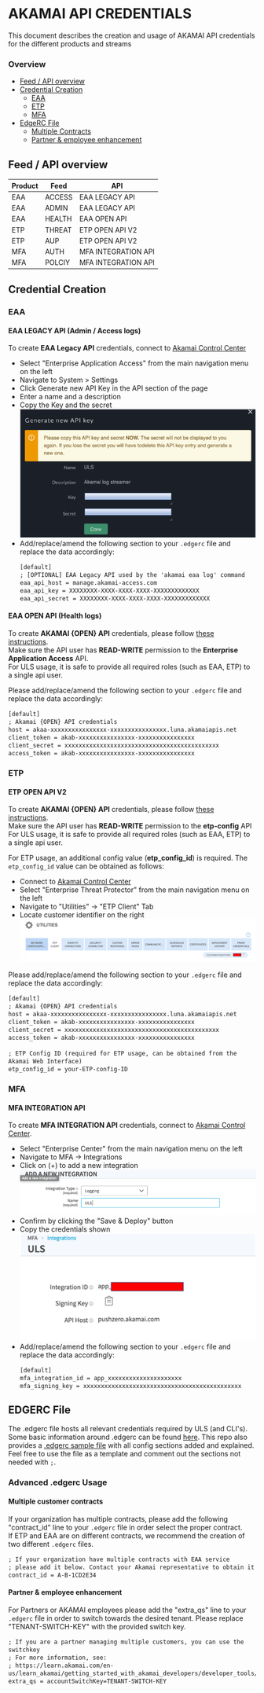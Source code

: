 # AKAMAI API CREDENTIALS
This document describes the creation and usage of AKAMAI API credentials for the different products and streams

### Overview
- [Feed / API overview](#feed--api-overview)
- [Credential Creation](#credential-creation)
    - [EAA](#eaa)
    - [ETP](#etp)
    - [MFA](#mfa)
- [EdgeRC File](#edgerc-file)
    - [Multiple Contracts](#multiple-customer-contracts)
    - [Partner & employee enhancement](#partner--employee-enhancement)

## Feed / API overview
|Product|Feed|API|
|---|---|---|
|EAA|ACCESS|EAA LEGACY API|
|EAA|ADMIN|EAA LEGACY API|
|EAA|HEALTH|EAA OPEN API|
|ETP|THREAT|ETP OPEN API V2|
|ETP|AUP|ETP OPEN API V2|
|MFA|AUTH|MFA INTEGRATION API|
|MFA|POLCIY|MFA INTEGRATION API|


## Credential Creation
### EAA 
#### EAA LEGACY API (Admin / Access logs)
To create **EAA Legacy API** credentials, connect to [Akamai Control Center](https://control.akamai.com)
- Select "Enterprise Application Access" from the main navigation menu on the left
- Navigate to System > Settings
- Click Generate new API Key in the API section of the page
- Enter a name and a description
- Copy the Key and the secret
![img.png](images/uls_apicreds_eaa_legacy.png)
- Add/replace/amend the following section to your `.edgerc` file and replace the data accordingly:
    ```text
    [default]
    ; [OPTIONAL] EAA Legacy API used by the 'akamai eaa log' command
    eaa_api_host = manage.akamai-access.com
    eaa_api_key = XXXXXXXX-XXXX-XXXX-XXXX-XXXXXXXXXXXXX
    eaa_api_secret = XXXXXXXX-XXXX-XXXX-XXXX-XXXXXXXXXXXXX
    ```

#### EAA OPEN API (Health logs)
To create **AKAMAI {OPEN} API** credentials, please follow [these instructions](https://developer.akamai.com/legacy/introduction/Prov_Creds.html).  
Make sure the API user has **READ-WRITE** permission to the **Enterprise Application Access** API.  
For ULS usage, it is safe to provide all required roles (such as EAA, ETP) to a single api user.

Please add/replace/amend the following section to your `.edgerc` file and replace the data accordingly:
```text
[default]
; Akamai {OPEN} API credentials
host = akaa-xxxxxxxxxxxxxxxx-xxxxxxxxxxxxxxxx.luna.akamaiapis.net
client_token = akab-xxxxxxxxxxxxxxxx-xxxxxxxxxxxxxxxx
client_secret = xxxxxxxxxxxxxxxxxxxxxxxxxxxxxxxxxxxxxxxxxxxx
access_token = akab-xxxxxxxxxxxxxxxx-xxxxxxxxxxxxxxxx
```

### ETP
#### ETP OPEN API V2
To create **AKAMAI {OPEN} API** credentials, please follow [these instructions](https://developer.akamai.com/legacy/introduction/Prov_Creds.html).  
Make sure the API user has **READ-WRITE** permission to the **etp-config** API
For ULS usage, it is safe to provide all required roles (such as EAA, ETP) to a single api user.

For ETP usage, an additional config value (**etp_config_id**) is required.
The `etp_config_id` value can be obtained as follows:
- Connect to [Akamai Control Center](https://control.akamai.com)
- Select "Enterprise Threat Protector" from the main navigation menu on the left
- Navigate to "Utilities" -> "ETP Client" Tab
- Locate customer identifier on the right
![img.png](images/uls_apicreds_etp_configid.png)

Please add/replace/amend the following section to your `.edgerc` file and replace the data accordingly:
```text
[default]
; Akamai {OPEN} API credentials
host = akaa-xxxxxxxxxxxxxxxx-xxxxxxxxxxxxxxxx.luna.akamaiapis.net
client_token = akab-xxxxxxxxxxxxxxxx-xxxxxxxxxxxxxxxx
client_secret = xxxxxxxxxxxxxxxxxxxxxxxxxxxxxxxxxxxxxxxxxxxx
access_token = akab-xxxxxxxxxxxxxxxx-xxxxxxxxxxxxxxxx

; ETP Config ID (required for ETP usage, can be obtained from the Akamai Web Interface)
etp_config_id = your-ETP-config-ID
```

### MFA
#### MFA INTEGRATION API
To create **MFA INTEGRATION API** credentials, connect to [Akamai Control Center](https://control.akamai.com).
- Select "Enterprise Center" from the main navigation menu on the left
- Navigate to MFA -> Integrations 
- Click on (+) to add a new integration
    ![img.png](images/uls_apicreds_mfa_create.png)
- Confirm by clicking the "Save & Deploy" button
- Copy the credentials shown
    ![img.png](images/uls_apicreds_mfa_creds.png)
- Add/replace/amend the following section to your `.edgerc` file and replace the data accordingly:
    ```text
    [default]
    mfa_integration_id = app_xxxxxxxxxxxxxxxxxxxxx
    mfa_signing_key = xxxxxxxxxxxxxxxxxxxxxxxxxxxxxxxxxxxxxxxxxxxxx
    ```


## EDGERC File
The .edgerc file hosts all relevant credentials required by ULS (and CLI's). Some basic information around .edgerc can be found [here](https://developer.akamai.com/legacy/introduction/Conf_Client.html).
This repo also provides a [.edgerc sample file](examples/.edgerc) with all config sections added and explained.
Feel free to use the file as a template and comment out the sections not needed with `;`. 


### Advanced .edgerc Usage 
#### Multiple customer contracts
If your organization has multiple contracts, please add the following "contract_id" line to your `.edgerc` file in order select the proper contract.  
If ETP and EAA are on different contracts, we recommend the creation of two different `.edgerc` files.
```text
; If your organization have multiple contracts with EAA service
; please add it below. Contact your Akamai representative to obtain it
contract_id = A-B-1CD2E34
```

#### Partner & employee enhancement
For Partners or AKAMAI employees please add the "extra_qs" line to your `.edgerc` file in order to switch towards the desired tenant. Please replace "TENANT-SWITCH-KEY" with the provided switch key.
```text
; If you are a partner managing multiple customers, you can use the switchkey
; For more information, see:
; https://learn.akamai.com/en-us/learn_akamai/getting_started_with_akamai_developers/developer_tools/accountSwitch.html
extra_qs = accountSwitchKey=TENANT-SWITCH-KEY
```